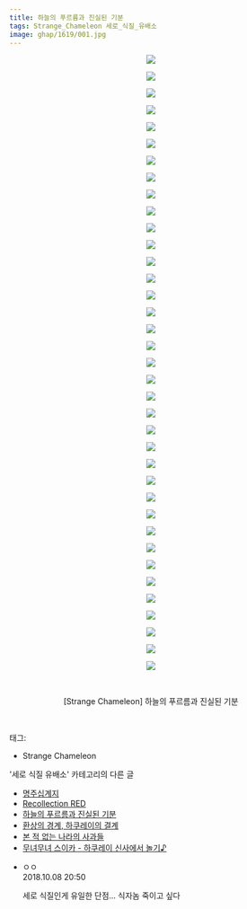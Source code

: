 ```yaml
---
title: 하늘의 푸르름과 진실된 기분
tags: Strange_Chameleon 세로_식질_유배소
image: ghap/1619/001.jpg
---
```

<div class="article">
<p style="text-align: center; clear: none; float: none;"><img src="{{ site.nasurl }}/ghap/1619/001.jpg"/></p>
<p style="text-align: center; clear: none; float: none;"><img src="{{ site.nasurl }}/ghap/1619/002.jpg"/></p>
<p style="text-align: center; clear: none; float: none;"><img src="{{ site.nasurl }}/ghap/1619/003.jpg"/></p>
<p style="text-align: center; clear: none; float: none;"><img src="{{ site.nasurl }}/ghap/1619/004.jpg"/></p>
<p style="text-align: center; clear: none; float: none;"><img src="{{ site.nasurl }}/ghap/1619/005.jpg"/></p>
<p style="text-align: center; clear: none; float: none;"><img src="{{ site.nasurl }}/ghap/1619/006.jpg"/></p>
<p style="text-align: center; clear: none; float: none;"><img src="{{ site.nasurl }}/ghap/1619/007.jpg"/></p>
<p style="text-align: center; clear: none; float: none;"><img src="{{ site.nasurl }}/ghap/1619/008.jpg"/></p>
<p style="text-align: center; clear: none; float: none;"><img src="{{ site.nasurl }}/ghap/1619/009.jpg"/></p>
<p style="text-align: center; clear: none; float: none;"><img src="{{ site.nasurl }}/ghap/1619/010.jpg"/></p>
<p style="text-align: center; clear: none; float: none;"><img src="{{ site.nasurl }}/ghap/1619/011.jpg"/></p>
<p style="text-align: center; clear: none; float: none;"><img src="{{ site.nasurl }}/ghap/1619/012.jpg"/></p>
<p style="text-align: center; clear: none; float: none;"><img src="{{ site.nasurl }}/ghap/1619/013.jpg"/></p>
<p style="text-align: center; clear: none; float: none;"><img src="{{ site.nasurl }}/ghap/1619/014.jpg"/></p>
<p style="text-align: center; clear: none; float: none;"><img src="{{ site.nasurl }}/ghap/1619/015.jpg"/></p>
<p style="text-align: center; clear: none; float: none;"><img src="{{ site.nasurl }}/ghap/1619/016.jpg"/></p>
<p style="text-align: center; clear: none; float: none;"><img src="{{ site.nasurl }}/ghap/1619/017.jpg"/></p>
<p style="text-align: center; clear: none; float: none;"><img src="{{ site.nasurl }}/ghap/1619/018.jpg"/></p>
<p style="text-align: center; clear: none; float: none;"><img src="{{ site.nasurl }}/ghap/1619/019.jpg"/></p>
<p style="text-align: center; clear: none; float: none;"><img src="{{ site.nasurl }}/ghap/1619/020.jpg"/></p>
<p style="text-align: center; clear: none; float: none;"><img src="{{ site.nasurl }}/ghap/1619/021.jpg"/></p>
<p style="text-align: center; clear: none; float: none;"><img src="{{ site.nasurl }}/ghap/1619/022.jpg"/></p>
<p style="text-align: center; clear: none; float: none;"><img src="{{ site.nasurl }}/ghap/1619/023.jpg"/></p>
<p style="text-align: center; clear: none; float: none;"><img src="{{ site.nasurl }}/ghap/1619/024.jpg"/></p>
<p style="text-align: center; clear: none; float: none;"><img src="{{ site.nasurl }}/ghap/1619/025.jpg"/></p>
<p style="text-align: center; clear: none; float: none;"><img src="{{ site.nasurl }}/ghap/1619/026.jpg"/></p>
<p style="text-align: center; clear: none; float: none;"><img src="{{ site.nasurl }}/ghap/1619/027.jpg"/></p>
<p style="text-align: center; clear: none; float: none;"><img src="{{ site.nasurl }}/ghap/1619/028.jpg"/></p>
<p style="text-align: center; clear: none; float: none;"><img src="{{ site.nasurl }}/ghap/1619/029.jpg"/></p>
<p style="text-align: center; clear: none; float: none;"><img src="{{ site.nasurl }}/ghap/1619/030.jpg"/></p>
<p style="text-align: center; clear: none; float: none;"><img src="{{ site.nasurl }}/ghap/1619/031.jpg"/></p>
<p style="text-align: center; clear: none; float: none;"><img src="{{ site.nasurl }}/ghap/1619/032.jpg"/></p>
<p style="text-align: center; clear: none; float: none;"><img src="{{ site.nasurl }}/ghap/1619/033.jpg"/></p>
<p style="text-align: center; clear: none; float: none;"><img src="{{ site.nasurl }}/ghap/1619/034.jpg"/></p>
<p style="text-align: center; clear: none; float: none;"><img src="{{ site.nasurl }}/ghap/1619/035.jpg"/></p>
<p style="text-align: center; clear: none; float: none;"><img src="{{ site.nasurl }}/ghap/1619/036.jpg"/></p>
<p style="text-align: center; clear: none; float: none;"><img src="{{ site.nasurl }}/ghap/1619/037.jpg"/></p>
<p style="text-align: center; clear: none; float: none;"><br/></p>
<p style="text-align: center; clear: none; float: none;">[Strange Chameleon] 하늘의 푸르름과 진실된 기분</p>
<p><br/></p>
</div><div class="tagTrail">
<p>태그: </p>
<ul>
<li>Strange Chameleon</li>
</ul>
</div><div class="another">
<p>'세로 식질 유배소' 카테고리의 다른 글</p>
<ul>
<li><a href="/2016-08-19-ghap_1691">명주십계지</a></li>
<li><a href="/2016-08-18-ghap_1668">Recollection RED</a></li>
<li><a href="/2016-08-16-ghap_1619">하늘의 푸르름과 진실된 기분</a></li>
<li><a href="/2016-08-15-ghap_1589">환상의 경계, 하쿠레이의 결계</a></li>
<li><a href="/2016-08-12-ghap_1534">본 적 없는 나라의 사과들</a></li>
<li><a href="/2016-08-12-ghap_1518">무녀무녀 스이카 - 하쿠레이 신사에서 놀기♪</a></li>
</ul>
</div><div class="cb_module cb_fluid">
<div class="cb_wrt cb_profile">
<div class="comment">
<ul>
<li class="cb_thumb_off" id="comment15348768">
<div class="cb_comment_area">
<div class="cb_info_area">
<div class="cb_section">
<span class="cb_nick_name">ㅇㅇ</span>
</div>
<div class="cb_section">
<span class="cb_date">2018.10.08 20:50 </span>
</div>
</div>
<div class="cb_dsc_comment">
<p class="cb_dsc">
											세로 식질인게 유일한 단점... 식자놈 죽이고 싶다
										</p>
</div>
</div></li>
</ul>
</div>
</div><!-- commentList close -->
</div>